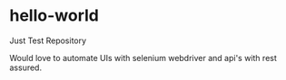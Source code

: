 # hello-world
Just Test Repository

Would love to automate UIs with selenium webdriver and api's with rest assured.
